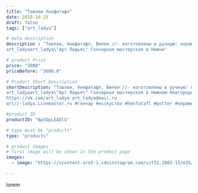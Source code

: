 ```yaml
---
title: "Тавлеи Хнефатафл"
date: 2018-10-25
draft: false
tags: ["art_ladya"]

# meta description
description : "Тавлеи, Хнефатафл, Вилеи //- изготовлены в ручную: керамические фигурки на кожаном игральном поле. 
art_ladyaart_ladya\"Арт Ладья\" Гончарная мастерская в Нижне"

# product Price
price: "3000"
priceBefore: "3600.0"

# Product Short Description
shortDescription: "Тавлеи, Хнефатафл, Вилеи //- изготовлены в ручную: керамические фигурки на кожаном игральном поле. 
art_ladyaart_ladya\"Арт Ладья\" Гончарная мастерская в Нижнем Новгороде. Изготовление керамики и мастер//-классы по обучению. 
https://vk.com/art_ladya art_ladya@mail.ru 
art//-ladya.Livemaster.ru #гончар #исскуство #henfatafl #potter #керамикадляинтерьера #керамикаручнаяработа #гончарнаямастерская #керамиканазаказ #handmade #exclusive #керамика #гончарнаяпосуда #эксклюзивнаякерамика #painter #boardgame #game #decor #ceramics #chess #ceramics #тавлеи #древняяигра #ceramicarte #шахматы #настольныеигры #clay #хнефатафл #ancientgame #авторскаякерамика"

#product ID
productID: "BpXQpLEADlG"

# type must be "products"
type: "products"

# product Images
# first image will be shown in the product page
images:
  - image: "https://scontent-arn2-1.cdninstagram.com/v/t51.2885-15/e35/44232816_184116339163315_87626999360290049_n.jpg?se=8&tp=1&_nc_ht=scontent-arn2-1.cdninstagram.com&_nc_cat=107&_nc_ohc=8aqzsFWFS2sAX9kvayj&ccb=7-4&oh=d0fc2574e42a9c951d1351a5f0dd2aa2&oe=6084BDB3&_nc_sid=86f79a&ig_cache_key=MTg5ODA1ODk2NjA4MDk2MDgzOA%3D%3D.2-ccb7-4"

---
```

lorem
